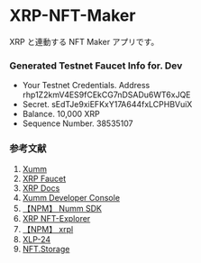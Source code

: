 # XRP-NFT-Maker

XRP と連動する NFT Maker アプリです。

### Generated Testnet Faucet Info for. Dev

- Your Testnet Credentials.
  Address
  rhp1Z2kmV4ES9fCEkCG7nDSADu6WT6xJQE
- Secret.
  sEdTJe9xiEFKxY17A644fxLCPHBVuiX
- Balance.
  10,000 XRP
- Sequence Number.
  38535107

### 参考文献

1. [Xumm](https://xumm.app/)
2. [XRP Faucet](https://xrpl.org/ja/xrp-testnet-faucet.html)
3. [XRP Docs](https://xrpl.org/ja/docs.html)
4. [Xumm Developer Console](https://apps.xumm.dev/)
5. [【NPM】 Numm SDK](https://www.npmjs.com/package/xumm)
6. [XRP NFT-Explorer](https://test.bithomp.com/nft-explorer)
7. [【NPM】 xrpl](https://www.npmjs.com/package/xrpl)
8. [XLP-24](https://github.com/XRPLF/XRPL-Standards/discussions/69)
9. [NFT.Storage](https://nft.storage/)
